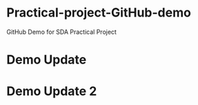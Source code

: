 # Practical-project-GitHub-demo
GitHub Demo for SDA Practical Project

# Demo Update

# Demo Update 2
